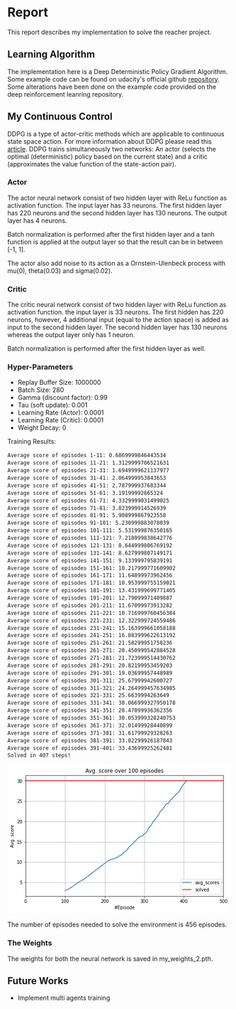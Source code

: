 # Report

This report describes my implementation to solve the reacher project.

## Learning Algorithm

The implementation here is a Deep Deterministic Policy Gradient Algorithm. Some example code can be found on udacity's official github [repository](https://github.com/udacity/deep-reinforcement-learning/tree/master/ddpg-bipedal). Some alterations have been done on the example code provided on the deep reinforcement leanring repository.

## My Continuous Control

DDPG is a type of actor-critic methods which are applicable to continuous state space action. For more information about DDPG please read this [article](https://arxiv.org/pdf/1509.02971.pdf). DDPG trains simultaneously two networks: An actor (selects the optimal (deterministic) policy based on the current state) and a critic (approximates the value function of the state-action pair).

### Actor

The actor neural network consist of two hidden layer with ReLu function as activation function. The input layer has 33 neurons. The first hidden layer has 220 neurons and the second hidden layer has 130 neurons. The output layer has 4 neurons.

Batch normalization is performed after the first hidden layer and a tanh function is applied at the output layer so that the result can be in between [-1, 1].

The actor also add noise to its action as a Ornstein-Ulenbeck process with mu(0), theta(0.03) and sigma(0.02). 

### Critic

The critic neural network consist of two hidden layer with ReLu function as activation function. the input layer is 33 neurons. The first hidden has 220 neurons, however, 4 additional input (equal to the action space) is added as input to the second hidden layer. The second hidden layer has 130 neurons whereas the output layer only has 1 neuron.

Batch normalization is performed after the first hidden layer as well.

### Hyper-Parameters

- Replay Buffer Size: 1000000
- Batch Size: 280
- Gamma (discount factor): 0.99
- Tau (soft update): 0.001
- Learning Rate (Actor): 0.0001
- Learning Rate (Critic): 0.0001
- Weight Decay: 0

Training Results:
```bash
Average score of episodes 1-11: 0.6869999846443534
Average score of episodes 11-21: 1.3129999706521631
Average score of episodes 21-31: 1.6949999621137977
Average score of episodes 31-41: 2.064999953843653
Average score of episodes 41-51: 2.787999937683344
Average score of episodes 51-61: 3.19199992865324
Average score of episodes 61-71: 4.3329999031499025
Average score of episodes 71-81: 3.823999914526939
Average score of episodes 81-91: 5.908999867923558
Average score of episodes 91-101: 5.230999883078039
Average score of episodes 101-111: 5.531999876350165
Average score of episodes 111-121: 7.218999838642776
Average score of episodes 121-131: 8.644999806769192
Average score of episodes 131-141: 8.627999807149171
Average score of episodes 141-151: 9.133999795839191
Average score of episodes 151-161: 10.217999771609902
Average score of episodes 161-171: 11.64899973962456
Average score of episodes 171-181: 10.953999755159021
Average score of episodes 181-191: 13.431999699771405
Average score of episodes 191-201: 12.79099971409887
Average score of episodes 201-211: 11.67099973913282
Average score of episodes 211-221: 10.716999760456384
Average score of episodes 221-231: 12.322999724559486
Average score of episodes 231-241: 15.163999661058188
Average score of episodes 241-251: 16.883999622613192
Average score of episodes 251-261: 21.58299951758236
Average score of episodes 261-271: 20.450999542884528
Average score of episodes 271-281: 21.723999514430762
Average score of episodes 281-291: 20.82199953459203
Average score of episodes 291-301: 19.03699957448989
Average score of episodes 301-311: 25.67999942600727
Average score of episodes 311-321: 24.264999457634985
Average score of episodes 321-331: 25.6639994263649
Average score of episodes 331-341: 30.066999327950178
Average score of episodes 341-351: 28.47099936362356
Average score of episodes 351-361: 30.053999328240753
Average score of episodes 361-371: 32.01499928440899
Average score of episodes 371-381: 31.61799929328263
Average score of episodes 381-391: 33.02299926187843
Average score of episodes 391-401: 33.43699925262481
Solved in 407 steps!
```

![image](/data/images/average_score_new.png)

The number of episodes needed to solve the environment is 456 episodes.

### The Weights

The weights for both the neural network is saved in my_weights_2.pth.

## Future Works

- Implement multi agents training